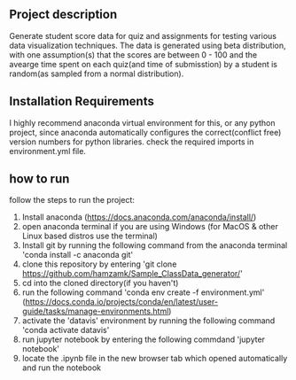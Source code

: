 ## Project description
Generate student score data for quiz and assignments for testing various data visualization techniques. The data is generated using beta distribution, with one assumption(s) that the scores are between 0 - 100 and the avearge time spent on each quiz(and time of submisstion) by a student is random(as sampled from a normal distribution).   

## Installation Requirements
I highly recommend anaconda virtual environment for this, or any python project, since anaconda automatically configures the correct(conflict free) version numbers for python libraries. check the required imports in environment.yml file. 

## how to run
follow the steps to run the project: 

1. Install anaconda (https://docs.anaconda.com/anaconda/install/)
2. open anaconda terminal if you are using Windows (for MacOS & other Linux based distros use the terminal)
3. Install git by running the following command from the anaconda terminal 'conda install -c anaconda git'
4. clone this repository by entering 'git clone https://github.com/hamzamk/Sample_ClassData_generator/'
5. cd into the cloned directory(if you haven't)
6. run the following command 'conda env create -f environment.yml' (https://docs.conda.io/projects/conda/en/latest/user-guide/tasks/manage-environments.html)
7. activate the 'datavis' environment by running the following command 'conda activate datavis'
8. run jupyter notebook by entering the following commdand 'jupyter notebook'
9. locate the .ipynb file in the new browser tab which opened automatically and run the notebook


